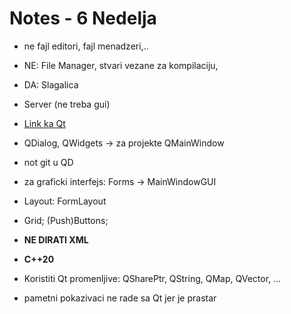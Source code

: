 # Notes  - 6 Nedelja

- ne fajl editori, fajl menadzeri,..
- NE: File Manager, stvari vezane za kompilaciju, 

- DA: Slagalica
- Server (ne treba gui)

- <a href="https://www.qt.io/download-qt-installer-oss?hsCtaTracking=99d9dd4f-5681-48d2-b096-470725510d34%7C074ddad0-fdef-4e53-8aa8-5e8a876d6ab4" target="_blank"> Link ka Qt </a>

- QDialog, QWidgets -> za projekte QMainWindow

- not git u QD


- za graficki interfejs: Forms -> MainWindowGUI
- Layout: FormLayout 
- Grid; (Push)Buttons;

- **NE DIRATI XML**

- **C++20**

- Koristiti Qt promenljive: QSharePtr, QString, QMap, QVector, ...
- pametni pokazivaci ne rade sa Qt jer je prastar
